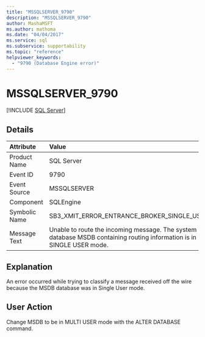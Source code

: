 ```yaml
---
title: "MSSQLSERVER_9790"
description: "MSSQLSERVER_9790"
author: MashaMSFT
ms.author: mathoma
ms.date: "04/04/2017"
ms.service: sql
ms.subservice: supportability
ms.topic: "reference"
helpviewer_keywords:
  - "9790 (Database Engine error)"
---
```

# MSSQLSERVER_9790
 [!INCLUDE [SQL Server](../../includes/applies-to-version/sqlserver.md)]
  
## Details  
  
| Attribute | Value |  
| :-------- | :---- |  
|Product Name|SQL Server|  
|Event ID|9790|  
|Event Source|MSSQLSERVER|  
|Component|SQLEngine|  
|Symbolic Name|SB3_XMIT_ERROR_ENTRANCE_BROKER_SINGLE_USER|  
|Message Text|Unable to route the incoming message. The system database MSDB containing routing information is in SINGLE USER mode.|  
  
## Explanation  
An error occurred while trying to classify a message received off the wire because the MSDB database was in Single User mode.  
  
## User Action  
Change MSDB to be in MULTI USER mode with the ALTER DATABASE command.  
  
